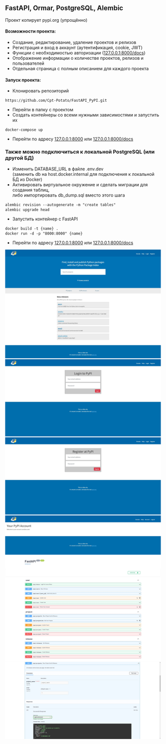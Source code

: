 ## FastAPI, Ormar, PostgreSQL, Alembic

Проект копирует pypi.org (упрощённо)
#### Возможности проекта:
* Создание, редактирование, удаление проектов и релизов
* Регистрация и вход в аккаунт (аутентификация, cookie, JWT)
* Функции с необходимостью авторизации ([127.0.0.1:8000/docs](127.0.0.1:8000/docs))
* Отображение информации о количестве проектов, релизов и пользователей
* Отдельная страница с полным описанием для каждого проекта

#### Запуск проекта:
* Клонировать репозиторий
```
https://github.com/Cpt-Potato/FastAPI_PyPI.git
```
* Перейти в папку с проектом
* Создать контейнеры со всеми нужными зависимостями и запустить их
```
docker-compose up
```
* Перейти по адресу [127.0.0.1:8000](127.0.0.1:8000) или [127.0.0.1:8000/docs](127.0.0.1:8000/docs)
### Также можно подключиться к локальной PostgreSQL (или другой БД)
* Изменить DATABASE_URL в файле .env.dev \
(заменить db на host.docker.internal для подключения к локальной БД из Docker)
* Активировать виртуальное окружение и сделать миграции для создания таблиц, \
либо импортировать db_dump.sql вместо этого шага
```
alembic revision --autogenerate -m "create tables"
alembic upgrade head
```
* Запустить контейнер с FastAPI
```
docker build -t {name} .
docker run -d -p "8000:8000" {name}
```
* Перейти по адресу [127.0.0.1:8000](127.0.0.1:8000) или [127.0.0.1:8000/docs](127.0.0.1:8000/docs)

<img src="readme_images/index.jpg">
<img src="readme_images/login.jpg">
<img src="readme_images/register.jpg">
<img src="readme_images/account.jpg">
<img src="readme_images/swagger.jpg">
<img src="readme_images/swagger_response_model.jpg">
